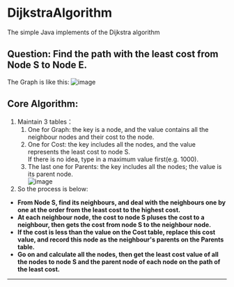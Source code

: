 # DijkstraAlgorithm
The simple Java implements of the  Dijkstra algorithm
## Question: Find the path with the least cost from Node S to Node E.   
The Graph is like this:
![image](https://github.com/user-attachments/assets/b3b47b89-6146-4e43-8759-8c40e8e591a1)

## Core Algorithm:  
1. Maintain 3 tables：  
    1. One for Graph: the key is a node, and the value contains all the neighbour nodes and their cost to the node.  
    2. One for Cost: the key includes all the nodes, and the value represents the least cost to node S.   
      If there is no idea, type in a maximum value first(e.g. 1000).  
    3. The last one for Parents: the key includes all the nodes; the value is its parent node.   
![image](https://github.com/user-attachments/assets/b1cbadd6-fe4b-40bf-831a-eda2dd708118)
2. So the process is below:  
- **From Node S, find its neighbours, and deal with the neighbours one by one at the order from the least cost to the highest cost.**    
- **At each neighbour node, the cost to node S pluses the cost to a neighbour, then gets the cost from node S to the neighbour node.**
- **If the cost is less than the value on the Cost table, replace this cost value, and record this node as the neighbour's parents on the Parents table.**
- **Go on and calculate all the nodes, then get the least cost value of all the nodes to node S and the parent node of each node on the path of the least cost.**  

***

